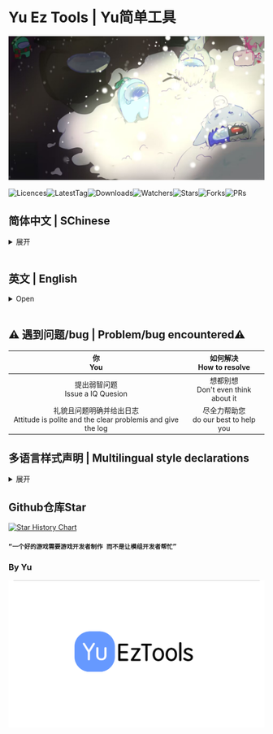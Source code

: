# Yu Ez Tools | Yu简单工具

![YuET-BG](./YuEzTools/Resources/YuET-BG.jpg)

<img src="https://badgen.net/github/license/Team-YuTeam/YuEzTools" alt="Licences"><img src="https://badgen.net/github/tag/Team-YuTeam/YuEzTools" alt="LatestTag"><img src="https://badgen.net/github/assets-dl/Team-YuTeam/YuEzTools" alt="Downloads"><img src="https://badgen.net/github/watchers/Team-YuTeam/YuEzTools" alt="Watchers"><img src="https://badgen.net/github/stars/Team-YuTeam/YuEzTools" alt="Stars"><img src="https://badgen.net/github/forks/Team-YuTeam/YuEzTools" alt="Forks"><img src="https://badgen.net/github/prs/Team-YuTeam/YuEzTools" alt="PRs">

## 简体中文 | SChinese
<details>
<summary> 展开 </summary>

### AU！好玩的AU！

### 你好啊~这里是YuEzTools！下面是一些有用的按钮，你可以点击看看！

<a href="https://github.com/Team-YuTeam/YuEzTools/releases" target="_blank"><img src="https://img.shields.io/badge/获取新版本%20-%231DA1F2.svg?&style=for-the-badge&logo=GitHub&logoColor=white&color=000000"/></a>

### 使用教程
1. 打开后即启动
2. 若不是房主 部分功能需打开`非安全模式`（按下 `F5` 切换模式）

### 在`非安全模式`下 YuET会做的操作
尝试封禁

### 致谢
- KARPED1EM - 技术帮助&代码提供
- NikoCat233 - 技术帮助&代码提供
- Slok7675 - 技术帮助&代码提供
- Farewell - 技术帮助
- LezaiYa - 技术帮助&翻译帮助&代码提供
- Imp11 - 技术帮助&翻译帮助&代码提供
- 慕斯Mousse - 翻译帮助&代码提供
- 小白熊贝儿 - Logo设计
- Among us - 想法提供&代码提供
- 鱼竿 - 背景图画师
- redphantom1000 - 英文翻译
- Mods: TONEX FSX TOHE TOHEN
</details>
<br>

## 英文 | English
<details>
<summary> Open </summary>

### An Ez Tools mod for Game `Among Us`

### Welcome to YuEzTools! Here are some useful buttons you can click to see!

<a href="https://github.com/Team-YuTeam/YuEzTools/releases" target="_blank"><img src="https://img.shields.io/badge/Releases%20-%231DA1F2.svg?&style=for-the-badge&logo=GitHub&logoColor=white&color=000000"/></a>

### How to use
1. Open to start!
2. If you are not the host, you may need to enable `UnSafe Mode` to use some of the features（Press `F5` to switch mode）

### In `UnSafe Mode`, YuET will do
Try to ban

### Thanks
- KARPED1EM - Technical assistance & Code provided
- NikoCat233 - Technical assistance & Code provided
- Slok7675 - Technical assistance & Code provided
- Farewell - Technical assistance
- LezaiYa - Technical assistance&Translation Help&Code provision
- Imp11 - Technical assistance&Translation Help
- Mousse - Translation Help & Code provided
- XiaoBaiXiongBeiEr - Logo Design
- Among us - Idea provision&Code provision
- YuGan - Background Painter
- redphantom1000 - 英文翻译
- Mods: TONEX FSX TOHE TOHEN
</details>
<br>

## :warning: 遇到问题/bug | Problem/bug encountered:warning:
|                                  你<br>You                                   |      如何解决<br>How to resolve       |
|:---------------------------------------------------------------------------:|:---------------------------------:|
|                        提出弱智问题<br>Issue a IQ Quesion                         | 想都别想<br>Don't even think about it |
| 礼貌且问题明确并给出日志<br>Attitude is polite and the clear problemis and give the log | 尽全力帮助您<br>do our best to help you |


## 多语言样式声明 | Multilingual style declarations
<details>
<summary> 展开 </summary>

## SChinese | 简体中文
这些模组不隶属于 Among Us 或 Innersloth LLC，其包含的内容也未得到 Innersloth LLC 的认可或以其他方式赞助。此处包含的部分材料是Innersloth LLC的财产。
## TChinese | 繁体中文
這些模組不隸屬於 Among Us 或 Innersloth LLC，其包含的內容也未得到 Innersloth LLC 的認可或以其他方式贊助。此處包含的部分材料是Innersloth LLC的財產。
## English | 英文
This mod is not affiliated with Among Us or Innersloth LLC, and the content contained therein is not endorsed or otherwise sponsored by Innersloth LLC. Portions of the materials contained herein are property of Innersloth LLC.
## French | 法文
Ce mod n'est pas affilié à Among Us ou à Innersloth LLC, et le contenu qu'il contient n'est pas approuvé ou autrement parrainé par Innersloth LLC. Certaines parties des documents contenus dans le présent document sont la propriété d'Innersloth LLC.
## Japanese | 日文
これらのモジュールは、Among UsまたはInnersloth LLCと提携しておらず、Innersloth LLCが承認またはその他の形でスポンサーとなっているコンテンツは含まれていません。 ここに含まれる資料の一部は、Innersloth LLCの所有物です。
## Russian | 俄文
Эти модули не связаны с Among Us или Innersloth LLC и не содержат контента, который был одобрен или иным образом спонсирован Innersloth LLC. Некоторые из содержащихся здесь материалов являются собственностью Innersloth LLC.

</details>

## Github仓库Star

[![Star History Chart](https://api.star-history.com/svg?repos=Night-GUA/YuEzTools&type=Date)](https://star-history.com/#Night-GUA/YuEzTools&Date)

#### `“一个好的游戏需要游戏开发者制作 而不是让模组开发者帮忙”`

### By Yu

![YuET-Logo-tm](./YuEzTools/Resources/YuET-Logo-untm.png)
